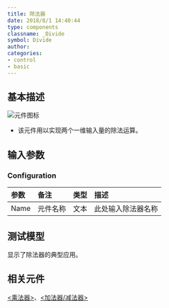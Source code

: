 ```yaml
---
title: 除法器
date: 2018/8/1 14:40:44
type: components
classname: _Divide
symbol: Divide
author: 
categories: 
- control
- basic
---
```

## <span id="comp_desc">基本描述</span>
![元件图标]()

+ 该元件用以实现两个一维输入量的除法运算。

## <span id="comp_params">输入参数</span>
### <span id="comp_params_group_Configuration">Configuration</span>
| 参数 | 备注 | 类型 | 描述 |
| :--- | :--- | :--: | :--- |
| <span id="comp_params_param_Name">Name</span> | 元件名称 | 文本 | 此处输入除法器名称 |

[Name]: #comp_params_param_Name "Name"

## <span id="comp_example">测试模型</span>
[<test Divide>](<test link>)显示了除法器的典型应用。

## <span id="comp_seealso">相关元件</span>
[<乘法器>](<test link>)、[<加法器/减法器>](<test link>)



